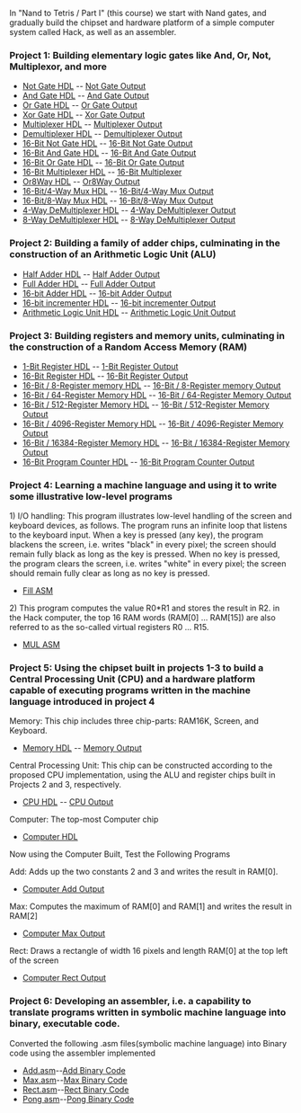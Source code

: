 In "Nand to Tetris / Part I" (this course) we start with Nand gates, and gradually build the chipset and hardware platform of a simple computer system called Hack, as well as an assembler.

### Project 1: Building elementary logic gates like And, Or, Not, Multiplexor, and more
* [Not Gate HDL](https://github.com/Jai4/Nand-To-Tetris-/blob/master/src/Part%201/Project1/Not.hdl) -- [Not Gate Output](https://github.com/Jai4/Nand-To-Tetris-/blob/master/src/Part%201/Project1/Not.out)
* [And Gate HDL](https://github.com/Jai4/Nand-To-Tetris-/blob/master/src/Part%201/Project1/And.hdl) -- [And Gate Output](https://github.com/Jai4/Nand-To-Tetris-/blob/master/src/Part%201/Project1/And.out)
* [Or Gate HDL](https://github.com/Jai4/Nand-To-Tetris-/blob/master/src/Part%201/Project1/Or.hdl) -- [Or Gate Output](https://github.com/Jai4/Nand-To-Tetris-/blob/master/src/Part%201/Project1/Or.out)
* [Xor Gate HDL](https://github.com/Jai4/Nand-To-Tetris-/blob/master/src/Part%201/Project1/Xor.hdl) -- [Xor Gate Output](https://github.com/Jai4/Nand-To-Tetris-/blob/master/src/Part%201/Project1/Xor.out)
* [Multiplexer HDL](https://github.com/Jai4/Nand-To-Tetris-/blob/master/src/Part%201/Project1/Mux.hdl) -- [Multiplexer Output](https://github.com/Jai4/Nand-To-Tetris-/blob/master/src/Part%201/Project1/Mux.out)
* [Demultiplexer HDL](https://github.com/Jai4/Nand-To-Tetris-/blob/master/src/Part%201/Project1/DMux.hdl) -- [Demultiplexer Output](https://github.com/Jai4/Nand-To-Tetris-/blob/master/src/Part%201/Project1/DMux.out)
* [16-Bit Not Gate HDL](https://github.com/Jai4/Nand-To-Tetris-/blob/master/src/Part%201/Project1/Not16.hdl) -- [16-Bit Not Gate Output](https://github.com/Jai4/Nand-To-Tetris-/blob/master/src/Part%201/Project1/Not16.out)
* [16-Bit And Gate HDL](https://github.com/Jai4/Nand-To-Tetris-/blob/master/src/Part%201/Project1/And16.hdl) -- [16-Bit And Gate Output](https://github.com/Jai4/Nand-To-Tetris-/blob/master/src/Part%201/Project1/And16.out)
* [16-Bit Or Gate HDL](https://github.com/Jai4/Nand-To-Tetris-/blob/master/src/Part%201/Project1/Or16.hdl) -- [16-Bit Or Gate Output](https://github.com/Jai4/Nand-To-Tetris-/blob/master/src/Part%201/Project1/Or16.out)
* [16-Bit Multiplexer HDL](https://github.com/Jai4/Nand-To-Tetris-/blob/master/src/Part%201/Project1/Mux16.hdl) -- [16-Bit Multiplexer](https://github.com/Jai4/Nand-To-Tetris-/blob/master/src/Part%201/Project1/Mux.out)
* [Or8Way HDL](https://github.com/Jai4/Nand-To-Tetris-/blob/master/src/Part%201/Project1/Or8Way.hdl) -- [Or8Way Output](https://github.com/Jai4/Nand-To-Tetris-/blob/master/src/Part%201/Project1/Or8Way.out)
* [16-Bit/4-Way Mux HDL](https://github.com/Jai4/Nand-To-Tetris-/blob/master/src/Part%201/Project1/Mux4Way16.hdl) -- [16-Bit/4-Way Mux Output](https://github.com/Jai4/Nand-To-Tetris-/blob/master/src/Part%201/Project1/Mux4Way16.out)
* [16-Bit/8-Way Mux HDL](https://github.com/Jai4/Nand-To-Tetris-/blob/master/src/Part%201/Project1/Mux8Way16.hdl) -- [16-Bit/8-Way Mux Output](https://github.com/Jai4/Nand-To-Tetris-/blob/master/src/Part%201/Project1/Mux8Way16.out)
* [4-Way DeMultiplexer HDL](https://github.com/Jai4/Nand-To-Tetris-/blob/master/src/Part%201/Project1/DMux4Way.hdl) -- [4-Way DeMultiplexer Output](https://github.com/Jai4/Nand-To-Tetris-/blob/master/src/Part%201/Project1/DMux4Way.out)
* [8-Way DeMultiplexer HDL](https://github.com/Jai4/Nand-To-Tetris-/blob/master/src/Part%201/Project1/DMux8Way.hdl) -- [8-Way DeMultiplexer Output](https://github.com/Jai4/Nand-To-Tetris-/blob/master/src/Part%201/Project1/DMux8Way.out)

### Project 2: Building a family of adder chips, culminating in the construction of an Arithmetic Logic Unit (ALU)

* [Half Adder HDL](https://github.com/Jai4/Nand-To-Tetris-/blob/master/src/Part%201/Project2/HalfAdder.hdl) -- [Half Adder Output](https://github.com/Jai4/Nand-To-Tetris-/blob/master/src/Part%201/Project2/HalfAdder.out)
* [Full Adder HDL](https://github.com/Jai4/Nand-To-Tetris-/blob/master/src/Part%201/Project2/FullAdder.hdl) -- [Full Adder Output](https://github.com/Jai4/Nand-To-Tetris-/blob/master/src/Part%201/Project2/FullAdder.out)
* [16-bit Adder HDL](https://github.com/Jai4/Nand-To-Tetris-/blob/master/src/Part%201/Project2/Add16.hdl) -- [16-bit Adder Output](https://github.com/Jai4/Nand-To-Tetris-/blob/master/src/Part%201/Project2/Add16.out)
* [16-bit incrementer HDL](https://github.com/Jai4/Nand-To-Tetris-/blob/master/src/Part%201/Project2/Inc16.hdl) -- [16-bit incrementer Output](https://github.com/Jai4/Nand-To-Tetris-/blob/master/src/Part%201/Project2/Inc16.out)
* [Arithmetic Logic Unit HDL](https://github.com/Jai4/Nand-To-Tetris-/blob/master/src/Part%201/Project2/ALU.hdl) -- [Arithmetic Logic Unit Output](https://github.com/Jai4/Nand-To-Tetris-/blob/master/src/Part%201/Project2/ALU.out)

### Project 3: Building registers and memory units, culminating in the construction of a Random Access Memory (RAM)

* [1-Bit Register HDL](https://github.com/Jai4/Nand-To-Tetris-/blob/master/src/Part%201/Project3/a/Bit.hdl) -- [1-Bit Register Output](https://github.com/Jai4/Nand-To-Tetris-/blob/master/src/Part%201/Project3/a/Bit.out)
* [16-Bit Register HDL](https://github.com/Jai4/Nand-To-Tetris-/blob/master/src/Part%201/Project3/a/Register.hdl) -- [16-Bit Register Output](https://github.com/Jai4/Nand-To-Tetris-/blob/master/src/Part%201/Project3/a/Register.out)
* [16-Bit / 8-Register memory HDL](https://github.com/Jai4/Nand-To-Tetris-/blob/master/src/Part%201/Project3/a/RAM8.hdl) -- [16-Bit / 8-Register memory Output](https://github.com/Jai4/Nand-To-Tetris-/blob/master/src/Part%201/Project3/a/RAM8.out)
* [16-Bit / 64-Register Memory HDL](https://github.com/Jai4/Nand-To-Tetris-/blob/master/src/Part%201/Project3/a/RAM64.hdl) -- [16-Bit / 64-Register Memory Output](https://github.com/Jai4/Nand-To-Tetris-/blob/master/src/Part%201/Project3/a/RAM64.out)
* [16-Bit / 512-Register Memory HDL](https://github.com/Jai4/Nand-To-Tetris-/blob/master/src/Part%201/Project3/b/RAM512.hdl) -- [16-Bit / 512-Register Memory Output](https://github.com/Jai4/Nand-To-Tetris-/blob/master/src/Part%201/Project3/b/RAM512.out)
* [16-Bit / 4096-Register Memory HDL](https://github.com/Jai4/Nand-To-Tetris-/blob/master/src/Part%201/Project3/b/RAM4K.hdl) -- [16-Bit / 4096-Register Memory Output](https://github.com/Jai4/Nand-To-Tetris-/blob/master/src/Part%201/Project3/b/RAM4K.out)
* [16-Bit / 16384-Register Memory HDL](https://github.com/Jai4/Nand-To-Tetris-/blob/master/src/Part%201/Project3/b/RAM16K.hdl) -- [16-Bit / 16384-Register Memory Output](https://github.com/Jai4/Nand-To-Tetris-/blob/master/src/Part%201/Project3/b/RAM16K.out)
* [16-Bit Program Counter HDL](https://github.com/Jai4/Nand-To-Tetris-/blob/master/src/Part%201/Project3/a/PC.hdl) -- [16-Bit Program Counter Output](https://github.com/Jai4/Nand-To-Tetris-/blob/master/src/Part%201/Project3/a/PC.out)

### Project 4: Learning a machine language and using it to write some illustrative low-level programs
<p>
1)  I/O handling: This program illustrates low-level handling of the screen and keyboard devices, as follows. The program runs an infinite loop that listens to the keyboard input. When a key is pressed (any key), the program blackens the screen, i.e. writes "black" in every pixel; the screen should remain fully black as long as the key is pressed. When no key is pressed, the program clears the screen, i.e. writes "white" in every pixel; the screen should remain fully clear as long as no key is pressed.
</p>

* [Fill ASM](https://github.com/Jai4/Nand-To-Tetris-/blob/master/src/Part%201/Project4/fill/Fill.asm)

<p>
2) This program computes the value R0*R1 and stores the result in R2. in the Hack computer, the top 16 RAM words (RAM[0] ... RAM[15]) are also referred to as the so-called virtual registers R0 ... R15.
</p>

* [MUL ASM](https://github.com/Jai4/Nand-To-Tetris-/blob/master/src/Part%201/Project4/mult/Mult.asm)

### Project 5: Using the chipset built in projects 1-3 to build a Central Processing Unit (CPU) and a hardware platform capable of executing programs written in the machine language introduced in project 4

<p>Memory: This chip includes three chip-parts: RAM16K, Screen, and Keyboard.</p>

* [Memory HDL](https://github.com/Jai4/Nand-To-Tetris-/blob/master/src/Part%201/Project5/Memory.hdl) -- [Memory Output](https://github.com/Jai4/Nand-To-Tetris-/blob/master/src/Part%201/Project5/Memory.out)

<P>Central Processing Unit: This chip can be constructed according to the proposed CPU implementation, using the ALU and register chips built in Projects 2 and 3, respectively. </P>

* [CPU HDL](https://github.com/Jai4/Nand-To-Tetris-/blob/master/src/Part%201/Project5/CPU.hdl) -- [CPU Output](https://github.com/Jai4/Nand-To-Tetris-/blob/master/src/Part%201/Project5/CPU.out)

<p>Computer: The top-most Computer chip</p>

* [Computer HDL](https://github.com/Jai4/Nand-To-Tetris-/blob/master/src/Part%201/Project5/Computer.hdl) 

<p> Now using the Computer Built, Test the Following Programs</p>
<p> Add: Adds up the two constants 2 and 3 and writes the result in RAM[0].</p>

* [Computer Add Output](https://github.com/Jai4/Nand-To-Tetris-/blob/master/src/Part%201/Project5/ComputerAdd.out)

<p>Max: Computes the maximum of RAM[0] and RAM[1] and writes the result in RAM[2]</p>

* [Computer Max Output](https://github.com/Jai4/Nand-To-Tetris-/blob/master/src/Part%201/Project5/ComputerMax.out)

<p>Rect: Draws a rectangle of width 16 pixels and length RAM[0] at the top left of the screen</p>

* [Computer Rect Output](https://github.com/Jai4/Nand-To-Tetris-/blob/master/src/Part%201/Project5/ComputerRect.out)

### Project 6: Developing an assembler, i.e. a capability to translate programs written in symbolic machine language into binary, executable code.

<p>Converted the following .asm files(symbolic machine language) into Binary code using the assembler implemented</p>

* [Add.asm](https://github.com/Jai4/Nand-To-Tetris-/blob/master/src/Part%201/Project6/add/Add.asm)--[Add Binary Code](https://github.com/Jai4/Nand-To-Tetris-/blob/master/src/Part%201/Project6/add/Add.hack)
* [Max,asm](https://github.com/Jai4/Nand-To-Tetris-/blob/master/src/Part%201/Project6/max/Max.asm)--[Max Binary Code](https://github.com/Jai4/Nand-To-Tetris-/blob/master/src/Part%201/Project6/max/Max.hack)
* [Rect.asm](https://github.com/Jai4/Nand-To-Tetris-/blob/master/src/Part%201/Project6/rect/Rect.asm)--[Rect Binary Code](https://github.com/Jai4/Nand-To-Tetris-/blob/master/src/Part%201/Project6/rect/Rect.hack)
* [Pong asm](https://github.com/Jai4/Nand-To-Tetris-/blob/master/src/Part%201/Project6/pong/Pong.asm)--[Pong Binary Code](https://github.com/Jai4/Nand-To-Tetris-/blob/master/src/Part%201/Project6/pong/Pong.hack)
